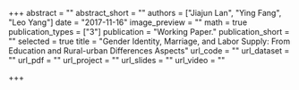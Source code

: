 +++
abstract = ""
abstract_short = ""
authors = ["Jiajun Lan", "Ying Fang", "Leo Yang"]
date = "2017-11-16"
image_preview = ""
math = true
publication_types = ["3"]
publication = "Working Paper."
publication_short = ""
selected = true
title = "Gender Identity, Marriage, and Labor Supply: From Education and Rural-urban Differences Aspects"
url_code = ""
url_dataset = ""
url_pdf = ""
url_project = ""
url_slides = ""
url_video = ""

+++
